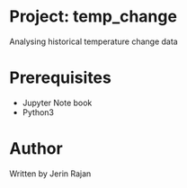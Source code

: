 # Project: temp_change
Analysing historical temperature change data

# Prerequisites

- Jupyter Note book
- Python3 

# Author
Written by Jerin Rajan

